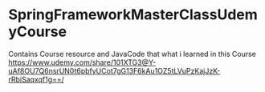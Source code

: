 # SpringFrameworkMasterClassUdemyCourse
Contains Course resource and JavaCode that what i learned in this Course  https://www.udemy.com/share/101XTG3@Y-uAf8OU7Q6nsrUN0t6pbfyUCot7gG13F6kAu1OZ5tLVuPzKajJzK-rRbiSaqxqf1g==/
